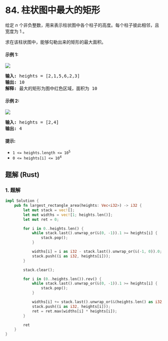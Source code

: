 # 84. 柱状图中最大的矩形
给定 *n* 个非负整数，用来表示柱状图中各个柱子的高度。每个柱子彼此相邻，且宽度为 1 。

求在该柱状图中，能够勾勒出来的矩形的最大面积。

#### 示例 1:
![](https://assets.leetcode.com/uploads/2021/01/04/histogram.jpg)
<pre>
<strong>输入:</strong> heights = [2,1,5,6,2,3]
<strong>输出:</strong> 10
<strong>解释:</strong> 最大的矩形为图中红色区域，面积为 10
</pre>

#### 示例 2:
![](https://assets.leetcode.com/uploads/2021/01/04/histogram-1.jpg)
<pre>
<strong>输入:</strong> heights = [2,4]
<strong>输出:</strong> 4
</pre>

#### 提示:
* <code>1 <= heights.length <= 10<sup>5</sup></code>
* <code>0 <= heights[i] <= 10<sup>4</sup></code>

## 题解 (Rust)

### 1. 题解
```Rust
impl Solution {
    pub fn largest_rectangle_area(heights: Vec<i32>) -> i32 {
        let mut stack = vec![];
        let mut widths = vec![1; heights.len()];
        let mut ret = 0;

        for i in 0..heights.len() {
            while stack.last().unwrap_or(&(0, -1)).1 >= heights[i] {
                stack.pop();
            }

            widths[i] = i as i32 - stack.last().unwrap_or(&(-1, 0)).0;
            stack.push((i as i32, heights[i]));
        }

        stack.clear();

        for i in (0..heights.len()).rev() {
            while stack.last().unwrap_or(&(0, -1)).1 >= heights[i] {
                stack.pop();
            }

            widths[i] += stack.last().unwrap_or(&(heights.len() as i32, 0)).0 - 1 - i as i32;
            stack.push((i as i32, heights[i]));
            ret = ret.max(widths[i] * heights[i]);
        }

        ret
    }
}
```
